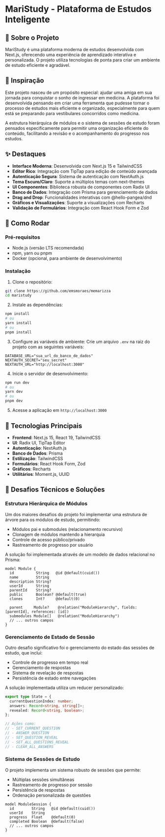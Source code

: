 # MariStudy - Plataforma de Estudos Inteligente

## 📖 Sobre o Projeto

MariStudy é uma plataforma moderna de estudos desenvolvida com Next.js, oferecendo uma experiência de aprendizado interativa e personalizada. O projeto utiliza tecnologias de ponta para criar um ambiente de estudo eficiente e agradável.

## 💝 Inspiração

Este projeto nasceu de um propósito especial: ajudar uma amiga em sua jornada para conquistar o sonho de ingressar em medicina. A plataforma foi desenvolvida pensando em criar uma ferramenta que pudesse tornar o processo de estudos mais eficiente e organizado, especialmente para quem está se preparando para vestibulares concorridos como medicina.

A estrutura hierárquica de módulos e o sistema de sessões de estudo foram pensados especificamente para permitir uma organização eficiente do conteúdo, facilitando a revisão e o acompanhamento do progresso nos estudos.

## ✨ Destaques

- **Interface Moderna**: Desenvolvida com Next.js 15 e TailwindCSS
- **Editor Rico**: Integração com TipTap para edição de conteúdo avançada
- **Autenticação Segura**: Sistema de autenticação com NextAuth.js
- **Tema Escuro/Claro**: Suporte a múltiplos temas com next-themes
- **UI Componentes**: Biblioteca robusta de componentes com Radix UI
- **Banco de Dados**: Integração com Prisma para gerenciamento de dados
- **Drag and Drop**: Funcionalidades interativas com @hello-pangea/dnd
- **Gráficos e Visualizações**: Suporte a visualizações com Recharts
- **Validação de Formulários**: Integração com React Hook Form e Zod

## 🚀 Como Rodar

### Pré-requisitos

- Node.js (versão LTS recomendada)
- npm, yarn ou pnpm
- Docker (opcional, para ambiente de desenvolvimento)

### Instalação

1. Clone o repositório:
```bash
git clone https://github.com/emsmoraes/memarizza
cd maristudy
```

2. Instale as dependências:
```bash
npm install
# ou
yarn install
# ou
pnpm install
```

3. Configure as variáveis de ambiente:
Crie um arquivo `.env` na raiz do projeto com as seguintes variáveis:
```env
DATABASE_URL="sua_url_do_banco_de_dados"
NEXTAUTH_SECRET="seu_secret"
NEXTAUTH_URL="http://localhost:3000"
```

4. Inicie o servidor de desenvolvimento:
```bash
npm run dev
# ou
yarn dev
# ou
pnpm dev
```

5. Acesse a aplicação em `http://localhost:3000`


## 🔧 Tecnologias Principais

- **Frontend**: Next.js 15, React 19, TailwindCSS
- **UI**: Radix UI, TipTap Editor
- **Autenticação**: NextAuth.js
- **Banco de Dados**: Prisma
- **Estilização**: TailwindCSS
- **Formulários**: React Hook Form, Zod
- **Gráficos**: Recharts
- **Utilitários**: Moment.js, UUID


## 🎯 Desafios Técnicos e Soluções

### Estrutura Hierárquica de Módulos
Um dos maiores desafios do projeto foi implementar uma estrutura de árvore para os módulos de estudo, permitindo:
- Módulos pai e submodules (relacionamento recursivo)
- Clonagem de módulos mantendo a hierarquia
- Controle de acesso público/privado
- Rastreamento de progresso por usuário

A solução foi implementada através de um modelo de dados relacional no Prisma:
```prisma
model Module {
  id          String   @id @default(cuid())
  name        String
  description String?
  userId      String
  parentId    String?
  public      Boolean? @default(true)
  clones      Int?     @default(0)
  
  parent     Module?    @relation("ModuleHierarchy", fields: [parentId], references: [id])
  submodules Module[]   @relation("ModuleHierarchy")
  // ... outros campos
}
```

### Gerenciamento de Estado de Sessão
Outro desafio significativo foi o gerenciamento do estado das sessões de estudo, que inclui:
- Controle de progresso em tempo real
- Gerenciamento de respostas
- Sistema de revelação de respostas
- Persistência de estado entre navegações

A solução implementada utiliza um reducer personalizado:
```typescript
export type State = {
  currentQuestionIndex: number;
  answers: Record<string, string[]>;
  revealed: Record<string, boolean>;
};

// Ações como:
// - SET_CURRENT_QUESTION
// - ANSWER_QUESTION
// - SET_QUESTION_REVEAL
// - SET_ALL_QUESTIONS_REVEAL
// - CLEAR_ALL_ANSWERS
```

### Sistema de Sessões de Estudo
O projeto implementa um sistema robusto de sessões que permite:
- Múltiplas sessões simultâneas
- Rastreamento de progresso por sessão
- Persistência de respostas
- Ordenação personalizada de questões

```prisma
model ModuleSession {
  id        String   @id @default(cuid())
  userId    String
  progress  Float    @default(0)
  completed Boolean  @default(false)
  // ... outros campos
}
```
